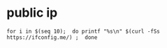 # public ip

```
for i in $(seq 10);  do printf "%s\n" $(curl -fSs https://ifconfig.me/) ;  done
```
